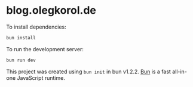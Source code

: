 # blog.olegkorol.de

To install dependencies:

```bash
bun install
```

To run the development server:

```bash
bun run dev
```

This project was created using `bun init` in bun v1.2.2. [Bun](https://bun.sh) is a fast all-in-one JavaScript runtime.
